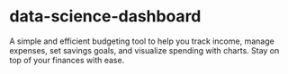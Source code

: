 # data-science-dashboard
A simple and efficient budgeting tool to help you track income, manage expenses, set savings goals, and visualize spending with charts. Stay on top of your finances with ease.
